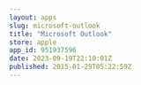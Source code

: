 ```yaml
---
layout: apps
slug: microsoft-outlook
title: "Microsoft Outlook"
store: apple
app_id: 951937596
date: 2023-09-19T22:10:01Z
published: 2015-01-29T05:22:59Z
---
```

